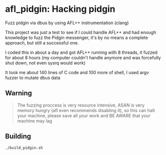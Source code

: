 # afl_pidgin: Hacking pidgin

Fuzz pidgin via dbus by using AFL++ instrumentation (clang)

This project was just a test to see if I could handle AFL++ and had enough knowledge to fuzz the Pidgin messenger, it's by no means a complete approach, but still a successful one.

I coded this in about a day and got AFL++ running with 8 threads, it fuzzed for about 8 hours (my computer couldn't handle anymore and was forcefully shut down, not even sysrq would work)

It took me about 140 lines of C code and 100 more of shell, I used argv fuzzer to mutate dbus data

## Warning
> The fuzzing proccess is very resource intensive, ASAN is very memory hungry (afl even recommends disabling it), so this can halt your machine, please save all your work and BE AWARE that your machine may lag


## Building
```bash
./build_pidgin.sh
```



